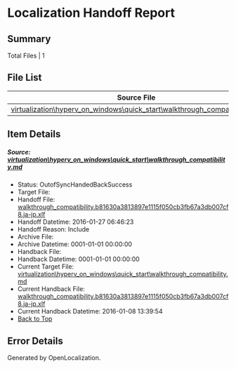 # <a name='report-top'></a> Localization Handoff Report

## Summary
 Total Files | 1

## File List
 Source File | Status | Details 
 ----------- | ------ | ------- 
 [virtualization\hyperv_on_windows\quick_start\walkthrough_compatibility.md](https://github.com/OpenLocalizationOrg/hyperV/blob/23e48ea25ff4d667f2d21fe0551f12b76acc336e/virtualization/hyperv_on_windows/quick_start/walkthrough_compatibility.md) | OutofSyncHandedBackSuccess | [Details](#dd010998c268d7bfa0bc922a7e67c7f6a7feb6b1182)

## Item Details
##### <a name='dd010998c268d7bfa0bc922a7e67c7f6a7feb6b1182'></a> Source: [virtualization\hyperv_on_windows\quick_start\walkthrough_compatibility.md](https://github.com/OpenLocalizationOrg/hyperV/blob/23e48ea25ff4d667f2d21fe0551f12b76acc336e/virtualization/hyperv_on_windows/quick_start/walkthrough_compatibility.md)
* Status: OutofSyncHandedBackSuccess
* Target File: 
* Handoff File: [walkthrough_compatibility.b81630a3813897e1115f050cb3fb67a3db007cf8.ja-jp.xlf](https://github.com/OpenLocalizationOrg/olhandoff/blob/c0c451332673095637a11a2782ca1ed3d314164d/ol-handoff/OpenLocalizationOrg/hyperV.ja-jp/master/walkthrough_compatibility.b81630a3813897e1115f050cb3fb67a3db007cf8.ja-jp.xlf)
* Handoff Datetime: 2016-01-27 06:46:23
* Handoff Reason: Include
* Archive File: 
* Archive Datetime: 0001-01-01 00:00:00
* Handback File: 
* Handback Datetime: 0001-01-01 00:00:00
* Current Target File: [virtualization\hyperv_on_windows\quick_start\walkthrough_compatibility.md](https://github.com/OpenLocalizationOrg/hyperV.ja-jp/blob/80698f12b33480a105003dd0e3a8b4e35b5d7c8f/virtualization/hyperv_on_windows/quick_start/walkthrough_compatibility.md)
* Current Handback File: [walkthrough_compatibility.b81630a3813897e1115f050cb3fb67a3db007cf8.ja-jp.xlf](https://github.com/OpenLocalizationOrg/olhandback/blob/0070bf518f7137d506d36fe52101181617754c2e/ol-handback/OpenLocalizationOrg/hyperV.ja-jp/master/walkthrough_compatibility.b81630a3813897e1115f050cb3fb67a3db007cf8.ja-jp.xlf)
* Current Handback Datetime: 2016-01-08 13:39:54
* [Back to Top](#report-top)


## Error Details

Generated by OpenLocalization.
